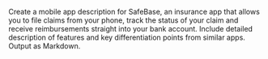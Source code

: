 Create a mobile app description for SafeBase, an insurance app that allows you to file claims from your phone, track the status of your claim and receive reimbursements straight into your bank account. Include detailed description of features and key differentiation points from similar apps. Output as Markdown.
